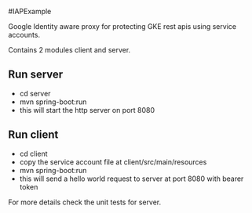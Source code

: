 #IAPExample

Google Identity aware proxy for protecting GKE rest apis using service accounts.

Contains 2 modules client and server. 

## Run server
- cd server
- mvn spring-boot:run
- this will start the http server on port 8080

## Run client
- cd client
- copy the service account file at client/src/main/resources
- mvn spring-boot:run
- this will send a hello world request to server at port 8080 with bearer token

For more details check the unit tests for server.